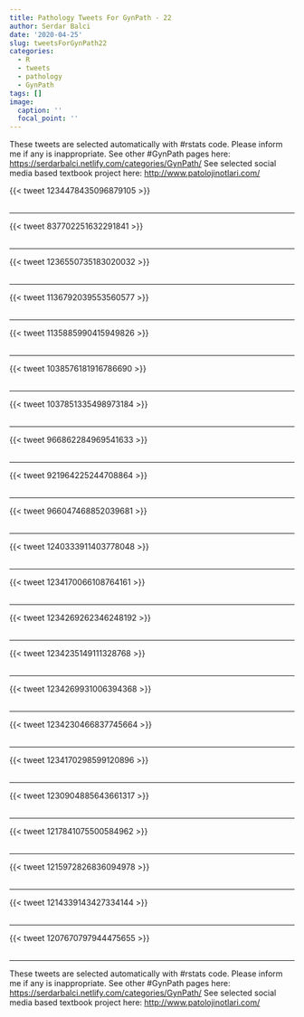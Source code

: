 ```yaml
---
title: Pathology Tweets For GynPath - 22
author: Serdar Balci
date: '2020-04-25'
slug: tweetsForGynPath22
categories:
  - R
  - tweets
  - pathology
  - GynPath
tags: []
image:
  caption: ''
  focal_point: ''
---
```



These tweets are selected automatically with #rstats code. Please inform me if any is inappropriate.
See other #GynPath pages here: https://serdarbalci.netlify.com/categories/GynPath/ 
See selected social media based textbook project here: http://www.patolojinotlari.com/

{{< tweet 1234478435096879105 >}}
<br>
<br>
<hr>
{{< tweet 837702251632291841 >}}
<br>
<br>
<hr>
{{< tweet 1236550735183020032 >}}
<br>
<br>
<hr>
{{< tweet 1136792039553560577 >}}
<br>
<br>
<hr>
{{< tweet 1135885990415949826 >}}
<br>
<br>
<hr>
{{< tweet 1038576181916786690 >}}
<br>
<br>
<hr>
{{< tweet 1037851335498973184 >}}
<br>
<br>
<hr>
{{< tweet 966862284969541633 >}}
<br>
<br>
<hr>
{{< tweet 921964225244708864 >}}
<br>
<br>
<hr>
{{< tweet 966047468852039681 >}}
<br>
<br>
<hr>
{{< tweet 1240333911403778048 >}}
<br>
<br>
<hr>
{{< tweet 1234170066108764161 >}}
<br>
<br>
<hr>
{{< tweet 1234269262346248192 >}}
<br>
<br>
<hr>
{{< tweet 1234235149111328768 >}}
<br>
<br>
<hr>
{{< tweet 1234269931006394368 >}}
<br>
<br>
<hr>
{{< tweet 1234230466837745664 >}}
<br>
<br>
<hr>
{{< tweet 1234170298599120896 >}}
<br>
<br>
<hr>
{{< tweet 1230904885643661317 >}}
<br>
<br>
<hr>
{{< tweet 1217841075500584962 >}}
<br>
<br>
<hr>
{{< tweet 1215972826836094978 >}}
<br>
<br>
<hr>
{{< tweet 1214339143427334144 >}}
<br>
<br>
<hr>
{{< tweet 1207670797944475655 >}}
<br>
<br>
<hr>


These tweets are selected automatically with #rstats code. Please inform me if any is inappropriate.
See other #GynPath pages here: https://serdarbalci.netlify.com/categories/GynPath/ 
See selected social media based textbook project here: http://www.patolojinotlari.com/

